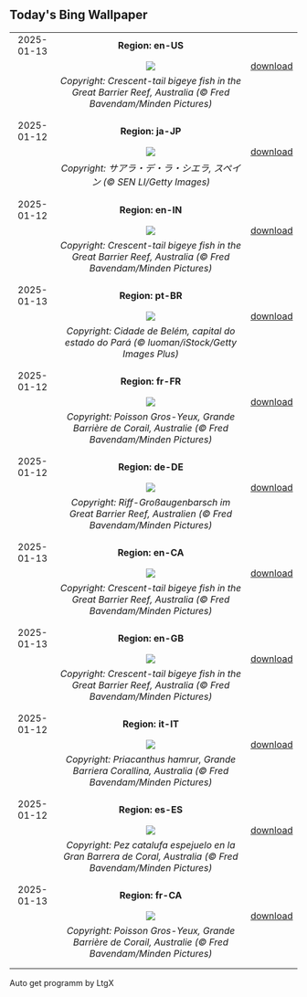 ## Today's Bing Wallpaper
|      |      |      |
| :----: | :----: | :----: |
|2025-01-13|**Region: en-US**||
||![](https://www.bing.com/th?id=OHR.CrescentTail_EN-US7217745417_UHD.jpg&pid=hp&w=1152&h=648&rs=1&c=4)| [download](https://www.bing.com/th?id=OHR.CrescentTail_EN-US7217745417_UHD.jpg)|
||*Copyright: Crescent-tail bigeye fish in the Great Barrier Reef, Australia (© Fred Bavendam/Minden Pictures)*
||
|||
|2025-01-12|**Region: ja-JP**||
||![](https://www.bing.com/th?id=OHR.CadizSpain_JA-JP3855173491_UHD.jpg&pid=hp&w=1152&h=648&rs=1&c=4)| [download](https://www.bing.com/th?id=OHR.CadizSpain_JA-JP3855173491_UHD.jpg)|
||*Copyright: サアラ・デ・ラ・シエラ,  スペイン (© SEN LI/Getty Images)*
||
|||
|2025-01-12|**Region: en-IN**||
||![](https://www.bing.com/th?id=OHR.CrescentTail_EN-IN6422883043_UHD.jpg&pid=hp&w=1152&h=648&rs=1&c=4)| [download](https://www.bing.com/th?id=OHR.CrescentTail_EN-IN6422883043_UHD.jpg)|
||*Copyright: Crescent-tail bigeye fish in the Great Barrier Reef, Australia (© Fred Bavendam/Minden Pictures)*
||
|||
|2025-01-13|**Region: pt-BR**||
||![](https://www.bing.com/th?id=OHR.AniversarioBelem_PT-BR6953225578_UHD.jpg&pid=hp&w=1152&h=648&rs=1&c=4)| [download](https://www.bing.com/th?id=OHR.AniversarioBelem_PT-BR6953225578_UHD.jpg)|
||*Copyright: Cidade de Belém, capital do estado do Pará (© luoman/iStock/Getty Images Plus)*
||
|||
|2025-01-12|**Region: fr-FR**||
||![](https://www.bing.com/th?id=OHR.CrescentTail_FR-FR1748387679_UHD.jpg&pid=hp&w=1152&h=648&rs=1&c=4)| [download](https://www.bing.com/th?id=OHR.CrescentTail_FR-FR1748387679_UHD.jpg)|
||*Copyright: Poisson Gros-Yeux, Grande Barrière de Corail, Australie (© Fred Bavendam/Minden Pictures)*
||
|||
|2025-01-12|**Region: de-DE**||
||![](https://www.bing.com/th?id=OHR.CrescentTail_DE-DE3317267643_UHD.jpg&pid=hp&w=1152&h=648&rs=1&c=4)| [download](https://www.bing.com/th?id=OHR.CrescentTail_DE-DE3317267643_UHD.jpg)|
||*Copyright: Riff-Großaugenbarsch im Great Barrier Reef, Australien (© Fred Bavendam/Minden Pictures)*
||
|||
|2025-01-13|**Region: en-CA**||
||![](https://www.bing.com/th?id=OHR.CrescentTail_EN-CA1634967161_UHD.jpg&pid=hp&w=1152&h=648&rs=1&c=4)| [download](https://www.bing.com/th?id=OHR.CrescentTail_EN-CA1634967161_UHD.jpg)|
||*Copyright: Crescent-tail bigeye fish in the Great Barrier Reef, Australia (© Fred Bavendam/Minden Pictures)*
||
|||
|2025-01-13|**Region: en-GB**||
||![](https://www.bing.com/th?id=OHR.CrescentTail_EN-GB8341655189_UHD.jpg&pid=hp&w=1152&h=648&rs=1&c=4)| [download](https://www.bing.com/th?id=OHR.CrescentTail_EN-GB8341655189_UHD.jpg)|
||*Copyright: Crescent-tail bigeye fish in the Great Barrier Reef, Australia (© Fred Bavendam/Minden Pictures)*
||
|||
|2025-01-12|**Region: it-IT**||
||![](https://www.bing.com/th?id=OHR.CrescentTail_IT-IT6327285395_UHD.jpg&pid=hp&w=1152&h=648&rs=1&c=4)| [download](https://www.bing.com/th?id=OHR.CrescentTail_IT-IT6327285395_UHD.jpg)|
||*Copyright: Priacanthus hamrur, Grande Barriera Corallina, Australia (© Fred Bavendam/Minden Pictures)*
||
|||
|2025-01-12|**Region: es-ES**||
||![](https://www.bing.com/th?id=OHR.CrescentTail_ES-ES9658344168_UHD.jpg&pid=hp&w=1152&h=648&rs=1&c=4)| [download](https://www.bing.com/th?id=OHR.CrescentTail_ES-ES9658344168_UHD.jpg)|
||*Copyright: Pez catalufa espejuelo en la Gran Barrera de Coral, Australia (© Fred Bavendam/Minden Pictures)*
||
|||
|2025-01-13|**Region: fr-CA**||
||![](https://www.bing.com/th?id=OHR.CrescentTail_FR-CA1872106875_UHD.jpg&pid=hp&w=1152&h=648&rs=1&c=4)| [download](https://www.bing.com/th?id=OHR.CrescentTail_FR-CA1872106875_UHD.jpg)|
||*Copyright: Poisson Gros-Yeux, Grande Barrière de Corail, Australie (© Fred Bavendam/Minden Pictures)*
||
|||

Auto get programm by LtgX
